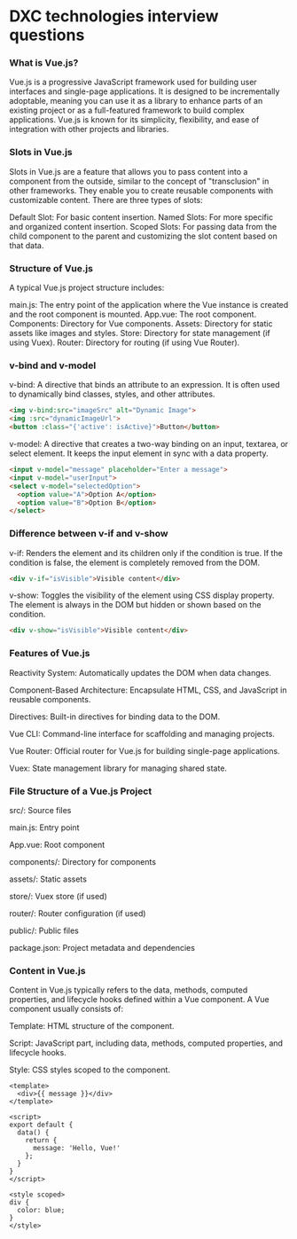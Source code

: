 # DXC technologies interview questions

### What is Vue.js?
Vue.js is a progressive JavaScript framework used for building user interfaces and single-page applications. It is designed to be incrementally adoptable, meaning you can use it as a library to enhance parts of an existing project or as a full-featured framework to build complex applications. Vue.js is known for its simplicity, flexibility, and ease of integration with other projects and libraries.

### Slots in Vue.js
Slots in Vue.js are a feature that allows you to pass content into a component from the outside, similar to the concept of "transclusion" in other frameworks. They enable you to create reusable components with customizable content. There are three types of slots:

Default Slot: For basic content insertion.
Named Slots: For more specific and organized content insertion.
Scoped Slots: For passing data from the child component to the parent and customizing the slot content based on that data.

### Structure of Vue.js
A typical Vue.js project structure includes:

main.js: The entry point of the application where the Vue instance is created and the root component is mounted.
App.vue: The root component.
Components: Directory for Vue components.
Assets: Directory for static assets like images and styles.
Store: Directory for state management (if using Vuex).
Router: Directory for routing (if using Vue Router).

### v-bind and v-model
v-bind: A directive that binds an attribute to an expression. It is often used to dynamically bind classes, styles, and other attributes.
```html 
<img v-bind:src="imageSrc" alt="Dynamic Image">
<img :src="dynamicImageUrl">
<button :class="{'active': isActive}">Button</button>
```
v-model: A directive that creates a two-way binding on an input, textarea, or select element. It keeps the input element in sync with a data property.
```html
<input v-model="message" placeholder="Enter a message">
<input v-model="userInput">
<select v-model="selectedOption">
  <option value="A">Option A</option>
  <option value="B">Option B</option>
</select>
```
### Difference between v-if and v-show
v-if: Renders the element and its children only if the condition is true. If the condition is false, the element is completely removed from the DOM.
```html
<div v-if="isVisible">Visible content</div>
```
v-show: Toggles the visibility of the element using CSS display property. The element is always in the DOM but hidden or shown based on the condition.
```html
<div v-show="isVisible">Visible content</div>
```
### Features of Vue.js
Reactivity System: Automatically updates the DOM when data changes.

Component-Based Architecture: Encapsulate HTML, CSS, and JavaScript in reusable components.

Directives: Built-in directives for binding data to the DOM.

Vue CLI: Command-line interface for scaffolding and managing projects.

Vue Router: Official router for Vue.js for building single-page applications.

Vuex: State management library for managing shared state.

### File Structure of a Vue.js Project
src/: Source files

main.js: Entry point

App.vue: Root component

components/: Directory for components

assets/: Static assets

store/: Vuex store (if used)

router/: Router configuration (if used)

public/: Public files

package.json: Project metadata and dependencies

### Content in Vue.js
Content in Vue.js typically refers to the data, methods, computed properties, and lifecycle hooks defined within a Vue component. A Vue component usually consists of:

Template: HTML structure of the component.

Script: JavaScript part, including data, methods, computed properties, and lifecycle hooks.

Style: CSS styles scoped to the component.

```vue
<template>
  <div>{{ message }}</div>
</template>

<script>
export default {
  data() {
    return {
      message: 'Hello, Vue!'
    };
  }
}
</script>

<style scoped>
div {
  color: blue;
}
</style>
```
